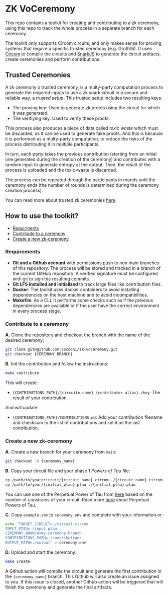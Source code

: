# ZK VoCeremony

This repo contains a toolkit for creating and contributing to a zk ceremony, using this repo to track the whole process in a separate branch for each ceremony. 

The toolkit only supports Circom circuits, and only makes sense for proving systems that require a specific trusted ceremony (e.g. Groth16). It uses [Circom](https://docs.circom.io/) to compile the circuits and [SnarkJS](https://github.com/iden3/snarkjs) to generate the circuit artifacts, create ceremonies and perform contributions.

## Trusted Ceremonies

A zk ceremony o trusted ceremony, is a multy-party computation process to generate the required inputs to use a zk snark circuit in a secure and reliable way, a *trusted setup*. This trusted setup includes two resulting keys:
* The proving key: Used to generate zk proofs using the circuit for which it was generated.
* The verifiying key: Used to verify these proofs.

This process also produces a piece of data called *toxic waste* which must be discarded, as it can be used to generate fake proofs. And this is because it is performed as a multy-party computation, to reduce the risks of the process distributing it in multiple participants.

In turn, each party takes the previous contribution (starting from an initial one generated during the creation of the ceremony) and contributes with a random input to generate entropy at the output. Then, the result of the process is uploaded and the toxic-waste is discarded. 

The process can be repeated through the participants in rounds until the ceremony ends (the number of rounds is determined during the ceremony creation process).

You can read more about trusted zk ceremonies [here](https://zkproof.org/2021/06/30/setup-ceremonies/).

## How to use the toolkit?

 - [Requirments](#requirements)
 - [Contribute to a ceremony](#contribute-to-a-ceremony)
 - [Create a new zk-ceremony](#create-a-new-zk-ceremony)

### Requirements 

* **Git and a Github account** with permissions push to non main branches of this repository. The process will be stored and tracked in a branch of the current GitHub repository. A verified signature must be configured with git to sign the resulting commits.
* **Git LFS installed and initialized** to track large files like contribution files.
* **Docker**: The toolkit uses docker containers to avoid installing dependencies on the host machine and to avoid incompatibilities.
* **Makefile**: As a CLI. It performs some checks such as if the previous dependencies are available or if the user have the correct environment in every process stage. 

### Contribute to a ceremony

**A.** Clone the repository and checkout the branch with the name of the desired ceremony:
```sh
git clone git@github.com:vocdoni/zk-voceremony.git
git checkout {CEREMONY_BRANCH}
```

**B.** Init the contribution and follow the instructions:
```sh
make contribute
```
This will create:
 * `{CONTRIBUTIONS_PATH}/{circuite_name}_{contributor_alias}.zkey`: The result of your contribution.

And will update:
 * `{CONTRIBUTIONS_PATH}/CONTRIBUTIONS.md`: Add your contribution filename and checksum to the list of contributions and set it as the last contribution.

### Create a new zk-ceremony
**A.** Create a new branch for your ceremony from `main`:
```sh
git checkout -b {ceremony_name}
```

**B.** Copy your circuit file and your phase 1 *Powers of Tau* file:
```sh
cp /path/to/your/circuit/{circuit_name}.circom ./{circuit_name}.circom
cp /path/to/your/{initial_ptau}.ptau ./{initial_ptau}.ptau
```
You can use one of the Perpetual Power of Tau from [here](https://github.com/iden3/snarkjs?tab=readme-ov-file#7-prepare-phase-2) based on the number of constrains of your circuit. Read more [here](https://github.com/privacy-scaling-explorations/perpetualpowersoftau) about Perpetual Powers of Tau.

**C.** Copy `example.env` to `ceremony.env` and complete with your information or:
```sh
echo "TARGET_CIRCUIT=./circuit.circom
INPUT_PTAU=./input.ptau
CEREMONY_BRANCH=my-ceremony-branch
CONTRIBUTIONS_PATH=./contributions
OUTPUT_PATH=./output" > ceremony.env
```

**D.** Upload and start the ceremony:
```sh
make create
```
A Github action will compile the circuit and generate the first contribution in the `{ceremony_name}` branch. This Github will also create an issue assigned to you. If this issue is closed, another Github action will be triggered that will finish the ceremony and generate the final artifacts.

